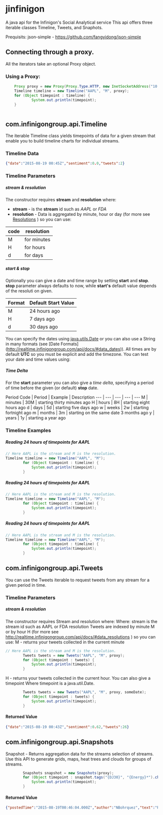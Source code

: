 # jinfinigon
A java api for  the Infinigon's Social Analytical service
This api offers three iterable classes Timeline, Tweets, and Snaphots. 

Prequisits: json-simple - https://github.com/fangyidong/json-simple


## Connecting through a proxy.
All the iterators take an optional Proxy object.


### Using a Proxy: 

```java
	Proxy proxy = new Proxy(Proxy.Type.HTTP, new InetSocketAddress("10.38.89.25", 8080));
	Timeline timeline = new Timeline("AAPL", "M", proxy);
	for (Object timepoint : timeline) {
			System.out.println(timepoint);
	}
		
```



## com.infinigongroup.api.Timeline

The iterable Timeline class yields timepoints of data for a given stream that enable you to build timeline charts for individual streams. 

### Timeline Data


```json
{"date":"2015-08-19 00:45Z","sentiment":0.0,"tweets":2}
```

### Timeline Parameters

##### stream & resolution 
The constructor requires **stream** and **resolution** where:
* **stream** - is the **stream** id such as *AAPL* or *FDA*
* **resolution**  - Data is aggregated by minute, hour or day (for more see [Resolutions](http://realtime.infinigongroup.com/api/docs/#data_resolutions) ) so you can use:
 
 code | resolution
 --- | ---
 M | for minutes
 H | for hours
 d | for days
 
##### start & stop 
Optionally you can give a date and time range by setting **start** and **stop**. **stop** parameter always defaults to now, while **start's** default value depends of the resoluti on given.

 Format | Default Start Value |
 --- | --- 
 M |	24 hours ago
 H |	7 days ago
 d |	30 days ago
    
    
You can specify the dates using [java.utils.Date](https://docs.oracle.com/javase/6/docs/api/java/util/Date.html) or you can also use a String in many formats (see [Date Formats] (http://realtime.infinigongroup.com/api/docs/#data_dates)). All times are by default **UTC** so you must be explicit and add the timezone. You can test your date and time values using: 

##### Time Delta

For the **start** parameter you can also give a *time delta*, specifying a period of time before the given (or default) **stop** date.

Period Code |	Period	| Example | Description 
--- | --- | --- | --- | ---
M |	minutes	| 30M | starting thirty minutes ago
H |	hours	| 8H | starting eight hours ago
d |	days	| 5d | starting five days ago
w |	weeks	| 2w | starting fortnight ago
m |	months	| 3m | starting on the same date 3 months ago
y |	years	| 1y | starting a year ago


### Timeline Examples

##### Reading 24 hours of timepoints for AAPL

```java
// Here AAPL is the stream and M is the resolution.
Timeline timeline = new Timeline("AAPL", "M");
		for (Object timepoint : timeline) {
			System.out.println(timepoint);
		}
```

##### Reading 24 hours of timepoints for AAPL

```java
// Here AAPL is the stream and M is the resolution.
Timeline timeline = new Timeline("AAPL", "M");
		for (Object timepoint : timeline) {
			System.out.println(timepoint);
		}
```

##### Reading 24 hours of timepoints for AAPL

```java
// Here AAPL is the stream and M is the resolution.
Timeline timeline = new Timeline("AAPL", "M");
		for (Object timepoint : timeline) {
			System.out.println(timepoint);
		}
```





## com.infinigongroup.api.Tweets

You can use the Tweets iterable  to request tweets from any stream for a given period in time.

### Timeline Parameters

##### stream & resolution
The constructor requires Stream and resolution where:
Where:
stream
is the stream id such as AAPL or FDA
resolution
Tweets are indexed by minute M or by hour H (for more see http://realtime.infinigongroup.com/api/docs/#data_resolutions
) so you can use:
M - returns your tweets collected in the current minute


```java
// Here AAPL is the stream and M is the resolution.
		Tweets tweets = new Tweets("AAPL", "M", proxy);
		for (Object timepoint : tweets) {
			System.out.println(timepoint);
		}
```


H - returns your tweets collected in the current hour.
You can also give a timepoint
Where timepoint is a java.util.Date. 

```java
		Tweets tweets = new Tweets("AAPL", "M", proxy, someDate);
		for (Object timepoint : tweets) {
			System.out.println(timepoint);
		}
```

#### Returned Value
```json
{"date":"2015-08-19 00:43Z","sentiment":0.62,"tweets":26}
```

## com.infinigongroup.api.Snapshots

Snapshot - Returns aggregation data for the streams selection of streams. Use this API to generate grids, maps, heat trees and clouds for groups of streams.
```java
		Snapshots snapshot = new Snapshots(proxy);
		for (Object timepoint : snapshot.tags("{DJ30}", "{Energy}*").change_3(5)) {
			System.out.println(timepoint);
		}
```


#### Returned Value
```json
{"postedTime":"2015-08-19T00:46:04.000Z","author":"NBohrquez","text":"RT @somosinocentes: La innovación es lo que distingue a un líder de los demás. (Steve Jobs)","avatar":"https:\/\/pbs.twimg.com\/profile_images\/3285028797\/e6822aeea28084c15995734ab23375c4_normal.jpeg"}
```
